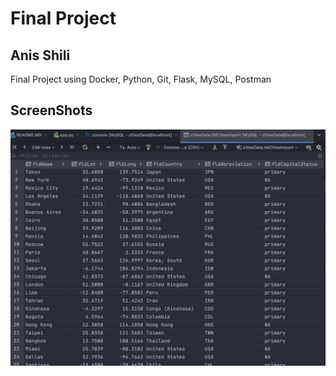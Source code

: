 # Final Project

## Anis Shili


Final Project using Docker, Python, Git, Flask, MySQL, Postman

## ScreenShots
![pycharm data query](screenshots/query.png)